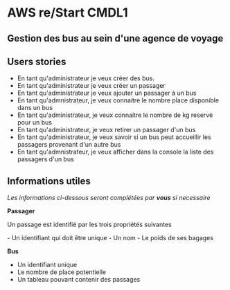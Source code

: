 # AWS re/Start CMDL1
## Gestion des bus au sein d'une agence de voyage


## Users stories
- En tant qu'administrateur je veux créer des bus. 
- En tant qu'administrateur je veux créer un passager
- En tant qu'administrateur je veux ajouter un passager à un bus
- En tant qu'admnistrateur, je veux connaitre le nombre place disponible dans un bus
- En tant qu'administrateur, je veux connaitre le nombre de kg reservé pour un bus
- En tant qu'administrateur, je veux retirer un passager d'un bus
- En tant qu'administrateur, je veux savoir si un bus peut accueillir les passagers provenant d'un autre bus
- En tant qu'admnistrateur, je veux afficher dans la console la liste des passagers d'un bus

## Informations utiles

*Les informations ci-dessous seront complétées par **vous** si necessaire*

**Passager**
<p>Un passage est identifié par les trois propriétés suivantes</p>
- Un identifiant qui doit être unique
- Un nom
- Le poids de ses bagages

**Bus**
- Un identifiant unique
- Le nombre de place potentielle
- Un tableau pouvant contenir des passages

